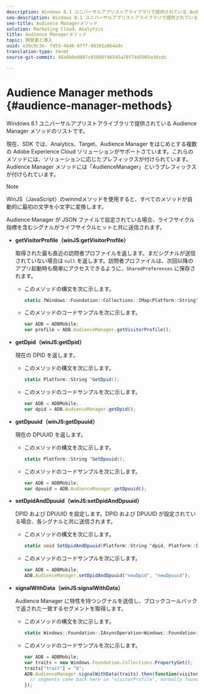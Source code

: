 ```yaml
---
description: Windows 8.1 ユニバーサルアプリストアライブラリで提供されている Audience Manager メソッドのリストです。
seo-description: Windows 8.1 ユニバーサルアプリストアライブラリで提供されている Audience Manager メソッドのリストです。
seo-title: Audience Managerメソッド
solution: Marketing Cloud、Analytics
title: Audience Managerメソッド
topic: 開発者と導入
uuid: e39c9c3e- fd53-4b46-8fff-88101a064a9c
translation-type: tm+mt
source-git-commit: 46a0b8e0087c65880f46545a78f74d5985e36cdc

---
```



# Audience Manager methods {#audience-manager-methods}

Windows 8.1 ユニバーサルアプリストアライブラリで提供されている Audience Manager メソッドのリストです。

現在、SDK では、Analytics、Target、Audience Manager をはじめとする複数の Adobe Experience Cloud ソリューションがサポートさています。これらのメソッドには、ソリューションに応じたプレフィックスが付けられています。Audience Manager メソッドには「AudienceManager」というプレフィックスが付けられています。

>[!NOTE]
>
>WinJS（JavaScript）のwinmdメソッドを使用すると、すべてのメソッドが自動的に最初の文字を小文字に変換します。

Audience Manager が JSON ファイルで設定されている場合、ライフサイクル指標を含むシグナルがライフサイクルヒットと共に送信されます。

* **getVisitorProfile（winJS:getVisitorProfile）**

   取得された最も直近の訪問者プロファイルを返します。まだシグナルが送信されていない場合は `null` を返します。訪問者プロファイルは、次回以降のアプリ起動時も簡単にアクセスできるように、`SharedPreferences` に保存されます。

   * このメソッドの構文を次に示します。

      ```csharp
      static fWindows::Foundation::Collections::IMap<Platform::String^, Platform::Object^> ^GetVisitorProfile();
      ```

   * このメソッドのコードサンプルを次に示します。

      ```js
      var ADB = ADBMobile; 
      var profile = ADB.AudienceManager.getVisitorProfile();
      ```

* **getDpid（winJS:getDpid）**

   現在の DPID を返します。

   * このメソッドの構文を次に示します。

      ```csharp
      static Platform::String ^GetDpid();
      ```

   * このメソッドのコードサンプルを次に示します。

      ```js
      var ADB = ADBMobile; 
      var dpid = ADB.AudienceManager.getDpid();
      ```

* **getDpuuid（winJS:getDpuuid）**

   現在の DPUUID を返します。

   * このメソッドの構文を次に示します。

      ```csharp
      static Platform::String ^GetDpuuid();
      ```

   * このメソッドのコードサンプルを次に示します。

      ```js
      var ADB = ADBMobile; 
      var dpuuid = ADB.AudienceManager.getDpuuid();
      ```

* **setDpidAndDpuuid（winJS:setDpidAndDpuuid）**

   DPID および DPUUID を設定します。DPID および DPUUID が設定されている場合、各シグナルと共に送信されます。

   * このメソッドの構文を次に示します。

      ```csharp
      static void SetDpidAndDpuuid(Platform::String ^dpid, Platform::String ^dpuuid); 
      ```

   * このメソッドのコードサンプルを次に示します。

      ```js
      var ADB = ADBMobile; 
      ADB.AudienceManager.setDpidAndDpuuid("newDpid", "newDpuuid");
      ```

* **signalWithData（winJS:signalWithData）**

   Audience Manager に特性を持つシグナルを送信し、ブロックコールバックで返された一致するセグメントを取得します。

   * このメソッドの構文を次に示します。

      ```csharp
      static Windows::Foundation::IAsyncOperation<Windows::Foundation::Collections::IMap<Platform::String^, Platform::Object> > ^SignalWithData(Windows::Foundation::Collections::IMap<Platform::String^, Platform::Object^> ^data);
      ```

   * このメソッドのコードサンプルを次に示します。

      ```js
      var ADB = ADBMobile; 
      var traits = new Windows.Foundation.Collections.PropertySet(); 
      traits["trait"] = "b"; 
      ADB.AudienceManager.signalWithData(traits).then(function(visitorProfile) { 
        // segments come back here in "visitorProfile", normally found in the "segs" object of your json 
      }); 
      ```

